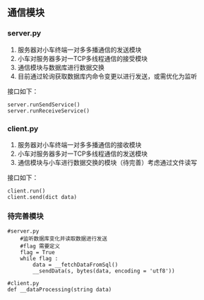 ## 通信模块

### server.py

  1. 服务器对小车终端一对多多播通信的发送模块
  2. 小车对服务器多对一TCP多线程通信的接受模块
  3. 通信模块与数据库进行数据交换
  4. 目前通过轮询获取数据库内命令变更以进行发送，或需优化为监听

接口如下：
```
server.runSendService()
server.runReceiveService()
```

### client.py

  1. 服务器对小车终端一对多多播通信的接收模块
  2. 小车对服务器多对一TCP多线程通信的发送模块
  3. 通信模块与小车进行数据交换的模块（待完善）考虑通过文件读写

接口如下：
```
client.run()
client.send(dict data)
```


### 待完善模块
```
#server.py
	#监听数据库变化并读取数据进行发送
    #flag 需要定义
    flag = True
    while flag :
    	data = __fetchDataFromSql()
    	__sendData(s, bytes(data, encoding = 'utf8'))

```
```
#client.py
def __dataProcessing(string data)
```
